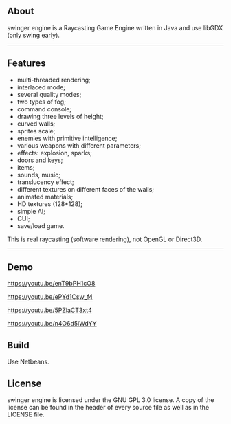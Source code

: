 About
-----
swinger engine is a Raycasting Game Engine written in Java and use libGDX (only swing early).

-----
Features
-----
- multi-threaded rendering;
- interlaced mode;
- several quality modes;
- two types of fog;
- command console;
- drawing three levels of height;
- curved walls;
- sprites scale;
- enemies with primitive intelligence;
- various weapons with different parameters;
- effects: explosion, sparks;
- doors and keys;
- items;
- sounds, music;
- translucency effect;
- different textures on different faces of the walls;
- animated materials;
- HD textures (128*128);
- simple AI;
- GUI;
- save/load game.

This is real raycasting (software rendering), not OpenGL or Direct3D.

-----

Demo
-----
https://youtu.be/enT9bPH1cO8

https://youtu.be/ePYd1Csw_f4

https://youtu.be/5PZlaCT3xt4

https://youtu.be/n4O6d5lWdYY

Build
-----
Use Netbeans.

License
-------
swinger engine is licensed under the GNU GPL 3.0 license.  A copy of the license can
be found in the header of every source file as well as in the LICENSE file.
